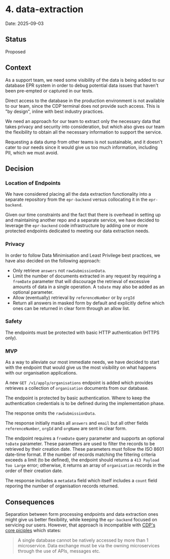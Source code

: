# 4. data-extraction

Date: 2025-09-03

## Status

Proposed

## Context

As a support team, we need some visibility of the data is being added to our database EPR system in order to debug potential data issues that haven't been pre-empted or captured in our tests.

Direct access to the database in the production environment is not available to our team, since the CDP terminal does not provide such access. This is "by design", inline with best industry practices.

We need an approach for our team to extract only the necessary data that takes privacy and security into consideration, but which also gives our team the flexibility to obtain all the necessary information to support the service.

Requesting a data dump from other teams is not sustainable, and it doesn't cater to our needs since it would give us too much information, including PII, which we must avoid.

## Decision

### Location of Endpoints

We have considered placing all the data extraction functionality into a separate repository from the `epr-backend` versus collocating it in the `epr-backend`.

Given our time constraints and the fact that there is overhead in setting up and maintaining another repo and a separate service, we have decided to leverage the `epr-backend` code infrastructure by adding one or more protected endpoints dedicated to meeting our data extraction needs.

### Privacy

In order to follow Data Minimisation and Least Privilege best practices, we have also decided on the following approach:

- Only retrieve `answers` not `rawSubmissionData`.
- Limit the number of documents extracted in any request by requiring a `fromDate` parameter that will discourage the retrieval of excessive amounts of data in a single operation. A `toDate` may also be added as an optional parameter.
- Allow (eventually) retrieval by `referenceNumber` or by `orgId`
- Return all answers in masked form by default and explicitly define which ones can be returned in clear form through an allow list.

### Safety

The endpoints must be protected with basic HTTP authentication (HTTPS only).

### MVP

As a way to alleviate our most immediate needs, we have decided to start with the endpoint that would give us the most visibility on what happens with our organisation applications.

A new `GET /v1/apply/organisations` endpoint is added which provides retrieves a collection of `organisation` documents from our database.

The endpoint is protected by basic authentication. Where to keep the authentication credentials is to be defined during the implementation phase.

The response omits the `rawSubmissionData`.

The response initially masks all `answers` and `email` but all other fields `referenceNumber`, `orgId` and `orgName` are sent in clear form.

The endpoint requires a `fromDate` query parameter and supports an optional `toDate` parameter. These parameters are used to filter the records to be retrieved by their creation date. These parameters must follow the ISO 8601 date-time format. If the number of records matching the filtering criteria exceeds a limit (to be defined), the endpoint should returns a `413 Payload Too Large` error; otherwise, it returns an array of `organisation` records in the order of their creation date.

The response includes a `metadata` field which itself includes a `count` field reporing the number of organisation records returned.

## Consequences

Separation between form processing endpoints and data extraction ones might give us better flexibility, while keeping the `epr-backend` focused on servicing our users. However, that approach is incompatible with [CDP's core piciples](https://portal.cdp-int.defra.cloud/documentation/onboarding/onboarding-considerations.md#microservices) which states:

> A single database cannot be natively accessed by more than 1 microservice. Data exchange must be via the owning microservices through the use of APIs, messages etc.
